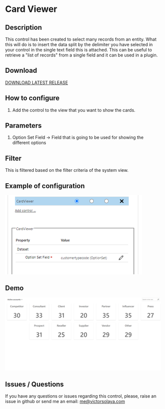 # Card Viewer

## Description

This control has been created to select many records from an entity.
What this will do is to insert the data split by the delimiter you have selected in your control in the single text field this is attached.
This can be useful to retrieve a "list of records" from a single field and it can be used in a plugin.

## Download

[DOWNLOAD LATEST RELEASE](https://github.com/victorsolaya/CardViewer/releases/latest)

## How to configure

1. Add the control to the view that you want to show the cards.

## Parameters

1. Option Set Field -> Field that is going to be used for showing the different options

## Filter

This is filtered based on the filter criteria of the system view.

## Example of configuration

![Form configuration](assets/configuration.png)

## Demo

![Demo](assets/demo.png)

## Issues / Questions

If you have any questions or issues regarding this control, please, raise an issue in github or send me an email: me@victorsolaya.com